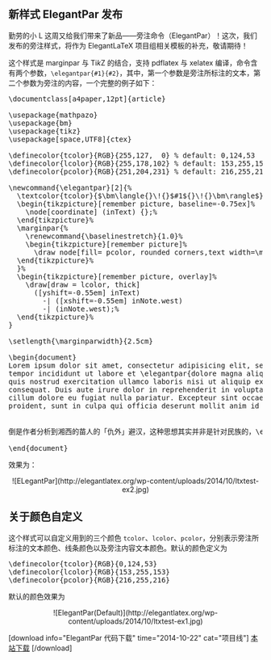 ## 新样式 ElegantPar 发布 

勤劳的小 L 这周又给我们带来了新品——旁注命令（ElegantPar）！这次，我们发布的旁注样式，将作为 ElegantLaTeX 项目组相关模板的补充，敬请期待！

这个样式是 marginpar 与 Ti*k*Z 的结合，支持 pdflatex 与 xelatex 编译，命令含有两个参数，`\elegantpar{#1}{#2}`，其中，第一个参数是旁注所标注的文本，第二个参数为旁注的内容，一个完整的例子如下：

<pre class="lang:tex decode:true " >
\documentclass[a4paper,12pt]{article}

\usepackage{mathpazo}
\usepackage{bm}
\usepackage{tikz}
\usepackage[space,UTF8]{ctex}

\definecolor{tcolor}{RGB}{255,127,  0} % default: 0,124,53
\definecolor{lcolor}{RGB}{255,178,102} % default: 153,255,153
\definecolor{pcolor}{RGB}{251,204,231} % default: 216,255,216

\newcommand{\elegantpar}[2]{%
  \textcolor{tcolor}{$\bm\langle{}\!{}$#1${}\!{}\bm\rangle$}%
  \begin{tikzpicture}[remember picture, baseline=-0.75ex]%
    \node[coordinate] (inText) {};%
  \end{tikzpicture}%
  \marginpar{%
    \renewcommand{\baselinestretch}{1.0}%
    \begin{tikzpicture}[remember picture]%
      \draw node[fill= pcolor, rounded corners,text width=\marginparwidth] (inNote){\footnotesize#2};%
  \end{tikzpicture}%
  }%
  \begin{tikzpicture}[remember picture, overlay]%
    \draw[draw = lcolor, thick]
      ([yshift=-0.55em] inText)
        -| ([xshift=-0.55em] inNote.west)
        -| (inNote.west);%
  \end{tikzpicture}%
}

\setlength{\marginparwidth}{2.5cm}

\begin{document}
Lorem ipsum dolor sit amet, consectetur adipisicing elit, sed do eiusmod
tempor incididunt ut labore et \elegantpar{dolore magna aliqua}{This is Beautiful the elegantpar Style for English Text}. Ut enim ad minim veniam,
quis nostrud exercitation ullamco laboris nisi ut aliquip ex ea commodo
consequat. Duis aute irure dolor in reprehenderit in voluptate velit esse
cillum dolore eu fugiat nulla pariatur. Excepteur sint occaecat cupidatat non
proident, sunt in culpa qui officia deserunt mollit anim id est laborum.


倒是作者分析到湘西的苗人的「仇外」避汉，这种思想其实并非是针对民族的，\elegantpar{而是阶层性的}{否则无以解释下层苗民对苗地土司的反抗与苗汉通婚在下层的实现可能}，因为当时官吏的主体无疑是统治阶级的民族――这种历史背景，导致了民族性质的被强调。雪峰山以东变成上层群体，毗邻的山西只有回避。这种区域内的消长平衡文化，在地理上以谷地为界限屏障，形成了自四川盆地往东的湖湘盆地、鄱赣盆地，\elegantpar{各有一套自己的平衡规则存在着}{从而也使自称「乡下人」的下层隐逸群落，自称为「边民」}。这种变化，其实已较千把年前的「桃花源」 改变了许多。「不知有汉，无论魏晋」，湘西已经被雪峰以东的主导力量载荷入时代的范畴中去，到了曾国藩那时代，湘西其实已经纳入近代历史，而到了毛泽东时代，湘西业已是中国大历史的核心之一部分，即使那时「乡下」在我们的福建，和那年代的湘西，又有什么分别？一样是静悄悄的罢。

\end{document}
</pre>

效果为：

<center>![ELegantPar](http://elegantlatex.org/wp-content/uploads/2014/10/ltxtest-ex2.jpg)</center>

## 关于颜色自定义

这个样式可以自定义用到的三个颜色 `tcolor`、`lcolor`、`pcolor`，分别表示旁注所标注的文本颜色、线条颜色以及旁注内容文本颜色。默认的颜色定义为

<pre class="lang:tex decode:true " >
\definecolor{tcolor}{RGB}{0,124,53} 
\definecolor{lcolor}{RGB}{153,255,153} 
\definecolor{pcolor}{RGB}{216,255,216} 
</pre>

默认的颜色效果为

<center>![ElegantPar(Default)](http://elegantlatex.org/wp-content/uploads/2014/10/ltxtest-ex1.jpg)</center>

[download info="ElegantPar 代码下载" time="2014-10-22" cat="项目线"]
<a href="http://elegantlatex.org/wp-content/uploads/2014/10/ElegantPar.zip" target="_blank">本站下载</a>
[/download]
